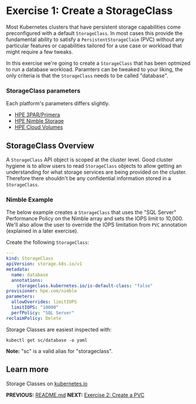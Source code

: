 # Exercise 1: Create a StorageClass
Most Kubernetes clusters that have persistent storage capabilities come preconfigured with a default `StorageClass`. In most cases this provide the fundamental ability to satisfy a `PersistentStorageClaim` (PVC) without any particular features or capabilities tailored for a use case or workload that might require a few tweaks.

In this exercise we're going to create a `StorageClass` that has been optmized to run a database workload. Paramters can be tweaked to your liking, the only criteria is that the `StorageClass` needs to be called "database".

### StorageClass parameters
Each platform's parameters differs slightly. 

* [HPE 3PAR/Primera](https://github.com/hpe-storage/python-hpedockerplugin/blob/master/docs/usage.md)
* [HPE Nimble Storage](https://github.com/hpe-storage/flexvolume-driver/tree/master/examples/kubernetes/hpe-nimble-storage)
* [HPE Cloud Volumes](https://github.com/hpe-storage/flexvolume-driver/tree/master/examples/kubernetes/hpe-cloud-volumes)

## StorageClass Overview
A `StorageClass` API object is scoped at the cluster level. Good cluster hygiene is to allow users to read `StorageClass` objects to allow getting an understanding for what storage services are being provided on the cluster. Therefore there shouldn't be any confidential information stored in a `StorageClass`. 

### Nimble Example
The below example creates a `StorageClass` that uses the "SQL Server" Performance Policy on the Nimble array and sets the IOPS limit to 10,000. We'll also allow the user to override the IOPS limitation from `PVC` annotation (explained in a later exercise).

Create the following `StorageClass`:
```yaml
---
kind: StorageClass
apiVersion: storage.k8s.io/v1
metadata:
  name: database
  annotations:
    storageclass.kubernetes.io/is-default-class: "false"
provisioner: hpe.com/nimble
parameters:
  allowOverrides: limitIOPS
  limitIOPS: "10000"
  perfPolicy: "SQL Server"
reclaimPolicy: Delete
```

Storage Classes are easiest inspected with:

```
kubectl get sc/database -o yaml
```

**Note:** "sc" is a valid alias for "storageclass".

## Learn more
Storage Classes on [kubernetes.io](https://kubernetes.io/docs/concepts/storage/storage-classes/)

**PREVIOUS:** [README.md](README.md)
**NEXT:** [Exercise 2: Create a PVC](create_a_pvc.md)
